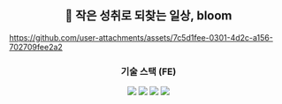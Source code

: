 <div align="center">
   <h2>
      🌷 작은 성취로 되찾는 일상, bloom
   </h2>
</div>

https://github.com/user-attachments/assets/7c5d1fee-0301-4d2c-a156-702709fee2a2

<div align="center">
   <h3>
      기술 스택 (FE)
   </h3>
   <img src="https://img.shields.io/badge/TypeScript-3178c6?logo=typescript&logoColor=ffffff">
   <img src="https://img.shields.io/badge/React_Native-61dafb?logo=React&logoColor=ffffff">
   <img src="https://img.shields.io/badge/Recoil-3578e5?logo=recoil&logoColor=ffffff">
   <img src="https://img.shields.io/badge/styled--components-db7093?logo=styled-components&logoColor=ffffff">
</div>

